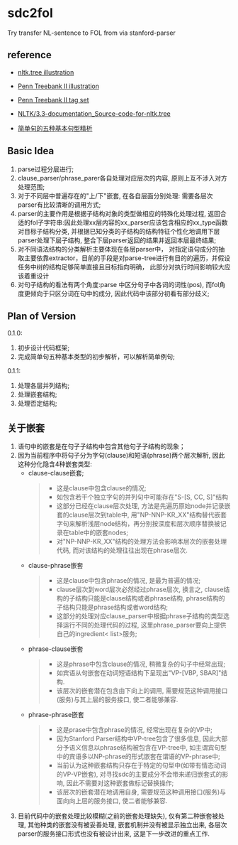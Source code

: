 # sdc2fol
Try transfer NL-sentence to FOL from via stanford-parser

## reference
- [nltk.tree illustration](https://kite.com/python/docs/nltk.tree.Tree) 

- [Penn Treebank II illustration](https://gist.github.com/nlothian/9240750)
  
- [Penn Treebank II tag set](https://www.clips.uantwerpen.be/pages/mbsp-tags)

- [NLTK/3.3-documentation_Source-code-for-nltk.tree](https://www.nltk.org/_modules/nltk/tree.html)

- [简单句的五种基本句型精析](https://www.hjenglish.com/juxing/p1206680/) 

## Basic Idea
1. parse过程分层进行;
2. clause_parser/phrase_parer各自处理对应层次的内容, 原则上互不涉入对方处理范围;
3. 对于不同层中普遍存在的"上/下"嵌套, 在各自层面分别处理: 需要各层次parser有比较清晰的调用方式;
4. parser的主要作用是根据子结构对象的类型做相应的特殊化处理过程, 返回合适的fol子字符串:因此处理xx层内容的xx_parser应该包含相应的xx_type函数对目标子结构分类, 并根据已知分类的子结构的结构特征个性化地调用下层parser处理下层子结构, 整合下层parser返回的结果并返回本层最终结果;
5. 对不同语法结构的分类解析主要体现在各层parser中， 对指定语句成分的抽取主要依靠extractor，目前的手段是对parse-tree进行有目的的遍历，并假设任务中树的结构足够简单直接且目标指向明确， 此部分对执行时间影响较大应该着重设计
6. 对句子结构的看法有两个角度:parse 中区分句子中各词的词性(pos), 而fol角度更倾向于只区分词在句中的成分, 因此代码中该部分初看有部分歧义;

## Plan of Version
0.1.0:  
1. 初步设计代码框架;
2. 完成简单句五种基本类型的初步解析，可以解析简单例句;

0.1.1:  
1. 处理各层并列结构;
2. 处理嵌套结构;
3. 处理否定结构;

## 关于嵌套
1. 语句中的嵌套是在句子子结构中包含其他句子子结构的现象；
2. 因为当前程序中将句子分为字句(clause)和短语(phrase)两个层次解析, 因此这种分化隐含4种嵌套类型: 
    + clause-clause嵌套; 
        > + 这是clause中包含clause的情况; 
        > + 如包含若干个独立字句的并列句中可能存在"S-[S, CC, S]"结构
        > + 这部分已经在clause层次处理, 方法是先遍历原始node并记录嵌套的clause层次到table中, 用"NP-NNP-KR_XX"结构替代嵌套字句来解析浅层node结构，再分别按深度和层次顺序替换被记录在table中的嵌套nodes; 
        > + 对"NP-NNP-KR_XX"结构的处理方法会影响本层次的嵌套处理代码, 而对该结构的处理往往出现在phrase层次.
    + clause-phrase嵌套
        > + 这是clause中包含phrase的情况, 是最为普遍的情况; 
        > + clause层次到word层次必然经过phrase层次, 换言之, clause结构的子结构只能是clause结构或者phrase结构, phrase结构的子结构只能是phrase结构或者word结构;
        > + 这部分的处理对应clause_parser中根据phrase子结构的类型选择运行不同的处理代码的过程, 这里phrase_parser要向上提供自己的ingredient\< list\>服务;
    + phrase-clause嵌套
        > + 这是phrase中包含clause的情况, 稍微复杂的句子中经常出现;
        > + 如宾语从句嵌套在动词短语结构下呈现出"VP-[VBP, SBAR]"结构.
        > + 该层次的嵌套潜在包含由下向上的调用, 需要规范这种调用接口(服务)与其上层的服务接口, 使二者能够兼容.
    + phrase-phrase嵌套
        > + 这是prase中包含phrase的情况, 经常出现在复杂的VP中;
        > + 因为Stanford Parser结构中VP-tree包含了很多信息, 因此大部分予语义信息以phrase结构被包含在VP-tree中, 如主谓宾句型中的宾语多以NP-phrase的形式嵌套在谓语的VP-phrase中;
        > + 当前认为这种嵌套结构只存在于特定的句型中(如带有情态动词的VP-VP嵌套), 对寻找sdc的主要成分不会带来递归嵌套式的影响, 因此不需要对这种嵌套做标记替换操作;
        > + 该层次的嵌套潜在地调用自身, 需要规范这种调用接口(服务)与面向向上层的服务接口, 使二者能够兼容.
3. 目前代码中的嵌套处理比较模糊(之前的嵌套处理缺失), 仅有第二种嵌套被处理, 其他种类的嵌套没有被妥善处理, 嵌套机制并没有被显示独立出来, 各层次parser的服务接口形式也没有被设计出来, 这是下一步改进的重点工作. 
